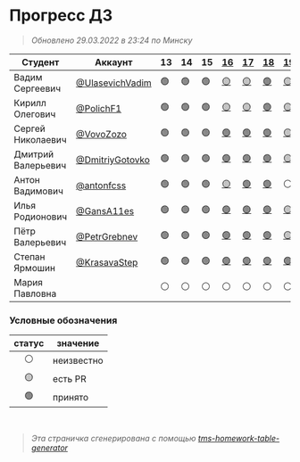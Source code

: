 # Прогресс ДЗ

> *Обновлено 29.03.2022 в 23:24 по Минску*

| Студент            | Аккаунт                                              | 13 | 14 | 15 | [16](https://github.com/vshat-tms/lesson16-homework)         | [17](https://github.com/vshat-tms/lesson17-homework)        | [18](https://github.com/vshat-tms/lesson18-homework)        | [19](https://github.com/vshat-tms/lesson19-homework)        | [20](https://github.com/vshat-tms/lesson20-homework) | [21](https://github.com/vshat-tms/lesson21-homework) |
| ------------------ | ---------------------------------------------------- | -- | -- | -- | ------------------------------------------------------------ | ----------------------------------------------------------- | ----------------------------------------------------------- | ----------------------------------------------------------- | ---------------------------------------------------- | ---------------------------------------------------- |
| Вадим Сергеевич    | [@UlasevichVadim](https://github.com/UlasevichVadim) | 🟢 | 🟢 | 🟢 | [🟡](https://github.com/vshat-tms/lesson16-homework/pull/10) | [🟡](https://github.com/vshat-tms/lesson17-homework/pull/1) | [🟢](https://github.com/vshat-tms/lesson18-homework/pull/1) | [🟡](https://github.com/vshat-tms/lesson19-homework/pull/2) | ⚪                                                    | ⚪                                                    |
| Кирилл Олегович    | [@PolichF1](https://github.com/PolichF1)             | 🟢 | 🟢 | 🟢 | [🟡](https://github.com/vshat-tms/lesson16-homework/pull/4)  | [🟡](https://github.com/vshat-tms/lesson17-homework/pull/4) | [🟢](https://github.com/vshat-tms/lesson18-homework/pull/4) | [🟡](https://github.com/vshat-tms/lesson19-homework/pull/5) | ⚪                                                    | ⚪                                                    |
| Сергей Николаевич  | [@VovoZozo](https://github.com/VovoZozo)             | 🟢 | 🟢 | 🟢 | [🟢](https://github.com/vshat-tms/lesson16-homework/pull/2)  | [🟢](https://github.com/vshat-tms/lesson17-homework/pull/8) | [🟢](https://github.com/vshat-tms/lesson18-homework/pull/2) | [🟡](https://github.com/vshat-tms/lesson19-homework/pull/1) | ⚪                                                    | ⚪                                                    |
| Дмитрий Валерьевич | [@DmitriyGotovko](https://github.com/DmitriyGotovko) | 🟢 | 🟢 | 🟢 | [🟢](https://github.com/vshat-tms/lesson16-homework/pull/8)  | [🟢](https://github.com/vshat-tms/lesson17-homework/pull/2) | [🟢](https://github.com/vshat-tms/lesson18-homework/pull/7) | [🟡](https://github.com/vshat-tms/lesson19-homework/pull/6) | ⚪                                                    | ⚪                                                    |
| Антон Вадимович    | [@antonfcss](https://github.com/antonfcss)           | 🟢 | 🟢 | 🟢 | [🟡](https://github.com/vshat-tms/lesson16-homework/pull/5)  | [🟢](https://github.com/vshat-tms/lesson17-homework/pull/7) | [🟢](https://github.com/vshat-tms/lesson18-homework/pull/8) | ⚪                                                           | ⚪                                                    | ⚪                                                    |
| Илья Родионович    | [@GansA11es](https://github.com/GansA11es)           | 🟢 | 🟢 | 🟢 | [🟢](https://github.com/vshat-tms/lesson16-homework/pull/7)  | [🟢](https://github.com/vshat-tms/lesson17-homework/pull/6) | [🟢](https://github.com/vshat-tms/lesson18-homework/pull/5) | [🟡](https://github.com/vshat-tms/lesson19-homework/pull/4) | ⚪                                                    | ⚪                                                    |
| Пётр Валерьевич    | [@PetrGrebnev](https://github.com/PetrGrebnev)       | 🟢 | 🟢 | 🟢 | [🟢](https://github.com/vshat-tms/lesson16-homework/pull/6)  | [🟢](https://github.com/vshat-tms/lesson17-homework/pull/5) | [🟢](https://github.com/vshat-tms/lesson18-homework/pull/6) | [🟡](https://github.com/vshat-tms/lesson19-homework/pull/3) | ⚪                                                    | ⚪                                                    |
| Степан Ярмошин     | [@KrasavaStep](https://github.com/KrasavaStep)       | 🟢 | 🟢 | 🟢 | [🟢](https://github.com/vshat-tms/lesson16-homework/pull/3)  | [🟢](https://github.com/vshat-tms/lesson17-homework/pull/3) | [🟢](https://github.com/vshat-tms/lesson18-homework/pull/3) | [🟢](https://github.com/vshat-tms/lesson19-homework/pull/7) | ⚪                                                    | ⚪                                                    |
| Мария Павловна     |                                                      | ⚪  | ⚪  | ⚪  | ⚪                                                            | ⚪                                                           | ⚪                                                           | ⚪                                                           | ⚪                                                    | ⚪                                                    |
    
### Условные обозначения

| статус          | значение        |
| :-------------: | --------------- |
| :white_circle:  | неизвестно      |
| :yellow_circle: | есть PR         |
| :green_circle:  | принято         |

<br>

> *Эта страничка сгенерирована с помощью [tms-homework-table-generator](https://github.com/vshat-tms/tms-homework-table-generator)*
